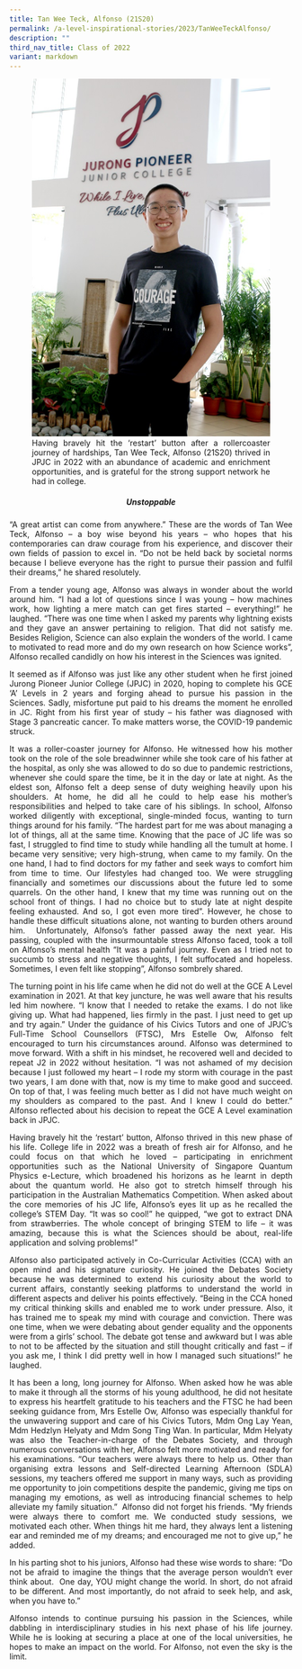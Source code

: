 ```yaml
---
title: Tan Wee Teck, Alfonso (21S20)
permalink: /a-level-inspirational-stories/2023/TanWeeTeckAlfonso/
description: ""
third_nav_title: Class of 2022
variant: markdown
---
```

<div align="justify">

<figure>
<img src="/images/Accomplishment/2023%20inspiring/3Tan Wee Teck Alfonso.jpg">
<figcaption>    Having bravely hit the ‘restart’ button after a rollercoaster journey of hardships, Tan Wee Teck, Alfonso (21S20) thrived in JPJC in 2022 with an abundance of academic and enrichment opportunities, and is grateful for the strong support network he had in college.</figcaption></figure>

<center><h5>Unstoppable</h5></center>
	
<p> “A great artist can come from anywhere.” These are the words of Tan Wee Teck, Alfonso – a boy wise beyond his years – who hopes that his contemporaries can draw courage from his experience, and discover their own fields of passion to excel in. “Do not be held back by societal norms because I believe everyone has the right to pursue their passion and fulfil their dreams,” he shared resolutely.</p>

<p>From a tender young age, Alfonso was always in wonder about the world around him. “I had a lot of questions since I was young – how machines work, how lighting a mere match can get fires started – everything!” he laughed. “There was one time when I asked my parents why lightning exists and they gave an answer pertaining to religion. That did not satisfy me. Besides Religion, Science can also explain the wonders of the world. I came to motivated to read more and do my own research on how Science works”, Alfonso recalled candidly on how his interest in the Sciences was ignited.</p>

<p>It seemed as if Alfonso was just like any other student when he first joined Jurong Pioneer Junior College (JPJC) in 2020, hoping to complete his GCE ‘A’ Levels in 2 years and forging ahead to pursue his passion in the Sciences. Sadly, misfortune put paid to his dreams the moment he enrolled in JC. Right from his first year of study – his father was diagnosed with Stage 3 pancreatic cancer. To make matters worse, the COVID-19 pandemic struck.</p>

<p>It was a roller-coaster journey for Alfonso. He witnessed how his mother took on the role of the sole breadwinner while she took care of his father at the hospital, as only she was allowed to do so due to pandemic restrictions, whenever she could spare the time, be it in the day or late at night. As the eldest son, Alfonso felt a deep sense of duty weighing heavily upon his shoulders. At home, he did all he could to help ease his mother’s responsibilities and helped to take care of his siblings. In school, Alfonso worked diligently with exceptional, single-minded focus, wanting to turn things around for his family. “The hardest part for me was about managing a lot of things, all at the same time. Knowing that the pace of JC life was so fast, I struggled to find time to study while handling all the tumult at home. I became very sensitive; very high-strung, when came to my family. On the one hand, I had to find doctors for my father and seek ways to comfort him from time to time. Our lifestyles had changed too. We were struggling financially and sometimes our discussions about the future led to some quarrels. On the other hand, I knew that my time was running out on the school front of things. I had no choice but to study late at night despite feeling exhausted. And so, I got even more tired”. However, he chose to handle these difficult situations alone, not wanting to burden others around him.&nbsp; Unfortunately, Alfonso’s father passed away the next year. His passing, coupled with the insurmountable stress Alfonso faced, took a toll on Alfonso’s mental health “It was a painful journey. Even as I tried not to succumb to stress and negative thoughts, I felt suffocated and hopeless. Sometimes, I even felt like stopping”, Alfonso sombrely shared.</p>

<p>The turning point in his life came when he did not do well at the GCE A Level examination in 2021. At that key juncture, he was well aware that his results led him nowhere. “I know that I needed to retake the exams. I do not like giving up. What had happened, lies firmly in the past. I just need to get up and try again.” Under the guidance of his Civics Tutors and one of JPJC’s Full-Time School Counsellors (FTSC), Mrs Estelle Ow, Alfonso felt encouraged to turn his circumstances around. Alfonso was determined to move forward. With a shift in his mindset, he recovered well and decided to repeat J2 in 2022 without hesitation. “I was not ashamed of my decision because I just followed my heart – I rode my storm with courage in the past two years, I am done with that, now is my time to make good and succeed. On top of that, I was feeling much better as I did not have much weight on my shoulders as compared to the past. And I knew I could do better.” Alfonso reflected about his decision to repeat the GCE A Level examination back in JPJC.</p>

<p>Having bravely hit the ‘restart’ button, Alfonso thrived in this new phase of his life. College life in 2022 was a breath of fresh air for Alfonso, and he could focus on that which he loved – participating in enrichment opportunities such as the National University of Singapore Quantum Physics e-Lecture, which broadened his horizons as he learnt in depth about the quantum world. He also got to stretch himself through his participation in the Australian Mathematics Competition. When asked about the core memories of his JC life, Alfonso’s eyes lit up as he recalled the college’s STEM Day. “It was so cool!” he quipped, “we got to extract DNA from strawberries. The whole concept of bringing STEM to life – it was amazing, because this is what the Sciences should be about, real-life application and solving problems!”</p>

<p>Alfonso also participated actively in Co-Curricular Activities (CCA) with an open mind and his signature curiosity. He joined the Debates Society because he was determined to extend his curiosity about the world to current affairs, constantly seeking platforms to understand the world in different aspects and deliver his points effectively. “Being in the CCA honed my critical thinking skills and enabled me to work under pressure. Also, it has trained me to speak my mind with courage and conviction. There was one time, when we were debating about gender equality and the opponents were from a girls’ school. The debate got tense and awkward but I was able to not to be affected by the situation and still thought critically and fast – if you ask me, I think I did pretty well in how I managed such situations!” he laughed.</p>

<p>It has been a long, long journey for Alfonso. When asked how he was able to make it through all the storms of his young adulthood, he did not hesitate to express his heartfelt gratitude to his teachers and the FTSC he had been seeking guidance from, Mrs Estelle Ow, Alfonso was especially thankful for the unwavering support and care of his Civics Tutors, Mdm Ong Lay Yean, Mdm Hedzlyn Helyaty and Mdm Song Ting Wan. In particular, Mdm Helyaty was also the Teacher-in-charge of the Debates Society, and through numerous conversations with her, Alfonso felt more motivated and ready for his examinations. “Our teachers were always there to help us. Other than organising extra lessons and Self-directed Learning Afternoon (SDLA) sessions, my teachers offered me support in many ways, such as providing me opportunity to join competitions despite the pandemic, giving me tips on managing my emotions, as well as introducing financial schemes to help alleviate my family situation.”&nbsp; Alfonso did not forget his friends. “My friends were always there to comfort me. We conducted study sessions, we motivated each other. When things hit me hard, they always lent a listening ear and reminded me of my dreams; and encouraged me not to give up,” he added.</p>

<p>In his parting shot to his juniors, Alfonso had these wise words to share: “Do not be afraid to imagine the things that the average person wouldn’t ever think about.&nbsp; One day, YOU might change the world. In short, do not afraid to be different. And most importantly, do not afraid to seek help, and ask, when you have to.”</p>

<p>Alfonso intends to continue pursuing his passion in the Sciences, while dabbling in interdisciplinary studies in his next phase of his life journey. While he is looking at securing a place at one of the local universities, he hopes to make an impact on the world. For Alfonso, not even the sky is the limit.</p></div>